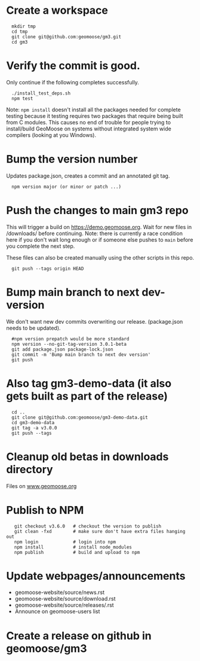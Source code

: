 # Create a workspace

```
  mkdir tmp
  cd tmp
  git clone git@github.com:geomoose/gm3.git
  cd gm3
```

# Verify the commit is good.

Only continue if the following completes successfully.

```
  ./install_test_deps.sh
  npm test
```

Note: `npm install` doesn't install all the packages needed for complete testing because it testing requires two packages that require being built from C modules.  This causes no end of trouble for people trying to install/build GeoMoose on systems without integrated system wide compilers (looking at you Windows).

# Bump the version number

Updates package.json, creates a commit and an annotated git tag.

```
  npm version major (or minor or patch ...)
```

# Push the changes to main gm3 repo

This will trigger a build on https://demo.geomoose.org.  Wait for new files in /downloads/ before continuing.  Note: there is currently a race condition here if you don't wait long enough or if someone else pushes to `main` before you complete the next step.

These files can also be created manually using the other scripts in this repo.


```
  git push --tags origin HEAD
```

# Bump main branch to next dev-version

We don't want new dev commits overwriting our release.  (package.json needs to be updated).

```
  #npm version prepatch would be more standard
  npm version --no-git-tag-version 3.0.1-beta
  git add package.json package-lock.json
  git commit -m 'Bump main branch to next dev version'
  git push
```

# Also tag gm3-demo-data (it also gets built as part of the release)

```
  cd ..
  git clone git@github.com:geomoose/gm3-demo-data.git
  cd gm3-demo-data
  git tag -a v3.0.0
  git push --tags
```

# Cleanup old betas in downloads directory

Files on www.geomoose.org

# Publish to NPM

```
   git checkout v3.6.0   # checkout the version to publish
   git clean -fxd        # make sure don't have extra files hanging out
   npm login             # login into npm
   npm install           # install node_modules
   npm publish           # build and upload to npm
```

# Update webpages/announcements

  - geomoose-website/source/news.rst
  - geomoose-website/source/download.rst
  - geomoose-website/source/releases/<version>.rst
  - Announce on geomoose-users list
	
# Create a release on github in geomoose/gm3

